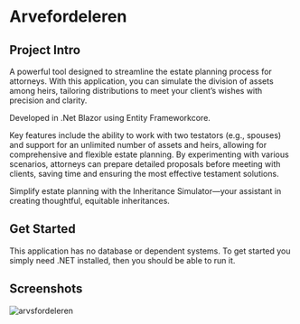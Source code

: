 # Arvefordeleren

## Project Intro
A powerful tool designed to streamline the estate planning process for attorneys. With this application, you can simulate the division of assets among heirs, tailoring distributions to meet your client’s wishes with precision and clarity.

Developed in .Net Blazor using Entity Frameworkcore.

Key features include the ability to work with two testators (e.g., spouses) and support for an unlimited number of assets and heirs, allowing for comprehensive and flexible estate planning. By experimenting with various scenarios, attorneys can prepare detailed proposals before meeting with clients, saving time and ensuring the most effective testament solutions.

Simplify estate planning with the Inheritance Simulator—your assistant in creating thoughtful, equitable inheritances.

## Get Started
This application has no database or dependent systems. To get started you simply need .NET installed, then you should be able to run it.

## Screenshots
![arvsfordeleren](https://github.com/user-attachments/assets/311f5aea-fc84-4d1d-9e5a-738402da0941)
